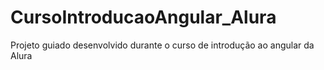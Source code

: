 # CursoIntroducaoAngular_Alura
Projeto guiado desenvolvido durante o curso de introdução ao angular da Alura
